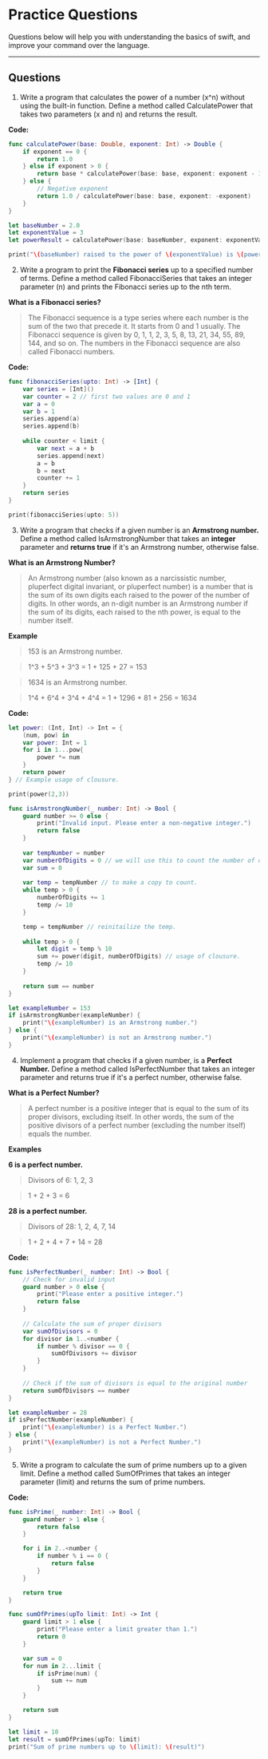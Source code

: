# Practice Questions

Questions below will help you with understanding the basics of swift, and improve your command over the language.

---

## Questions

1. Write a program that calculates the power of a number (x^n) without using the built-in function. Define a method called CalculatePower that takes two parameters (x and n) and returns the result. 

**Code:**

```swift
func calculatePower(base: Double, exponent: Int) -> Double {
    if exponent == 0 {
        return 1.0
    } else if exponent > 0 {
        return base * calculatePower(base: base, exponent: exponent - 1)
    } else {
        // Negative exponent
        return 1.0 / calculatePower(base: base, exponent: -exponent)
    }
}

let baseNumber = 2.0
let exponentValue = 3
let powerResult = calculatePower(base: baseNumber, exponent: exponentValue)

print("\(baseNumber) raised to the power of \(exponentValue) is \(powerResult)")

```
2. Write a program to print the **Fibonacci series** up to a specified number of terms. Define a method called FibonacciSeries that takes an integer parameter (n) and prints the Fibonacci series up to the nth term. 

**What is a Fibonacci series?**
> The Fibonacci sequence is a type series where each number is the sum of the two that precede it. It starts from 0 and 1 usually. The Fibonacci sequence is given by 0, 1, 1, 2, 3, 5, 8, 13, 21, 34, 55, 89, 144, and so on. The numbers in the Fibonacci sequence are also called Fibonacci numbers.

**Code:**

```swift
func fibonacciSeries(upto: Int) -> [Int] {
    var series = [Int]()
    var counter = 2 // first two values are 0 and 1
    var a = 0
    var b = 1
    series.append(a)
    series.append(b)
    
    while counter < limit {
        var next = a + b
        series.append(next)
        a = b
        b = next
        counter += 1
    }
    return series
}

print(fibonacciSeries(upto: 5))


```

3. Write a program that checks if a given number is an **Armstrong number.** Define a method called IsArmstrongNumber that takes an **integer** parameter and **returns true** if it's an Armstrong number, otherwise false.

**What is an Armstrong Number?**
> An Armstrong number (also known as a narcissistic number, pluperfect digital invariant, or pluperfect number) is a number that is the sum of its own digits each raised to the power of the number of digits. In other words, an n-digit number is an Armstrong number if the sum of its digits, each raised to the nth power, is equal to the number itself. 

**Example** 

> 153 is an Armstrong number. 

> 1^3 + 5^3 + 3^3 = 1 + 125 + 27 = 153 

> 1634 is an Armstrong number. 

> 1^4 + 6^4 + 3^4 + 4^4 = 1 + 1296 + 81 + 256 = 1634 

**Code:**

```swift
let power: (Int, Int) -> Int = {
    (num, pow) in
    var power: Int = 1
    for i in 1...pow{
        power *= num
    }
    return power
} // Example usage of clousure.

print(power(2,3))

func isArmstrongNumber(_ number: Int) -> Bool {
    guard number >= 0 else {
        print("Invalid input. Please enter a non-negative integer.")
        return false
    }
    
    var tempNumber = number
    var numberOfDigits = 0 // we will use this to count the number of digits.
    var sum = 0
    
    var temp = tempNumber // to make a copy to count.
    while temp > 0 {
        numberOfDigits += 1
        temp /= 10
    }

    temp = tempNumber // reinitailize the temp.
    
    while temp > 0 {
        let digit = temp % 10
        sum += power(digit, numberOfDigits) // usage of clousure.
        temp /= 10
    }
    
    return sum == number
}

let exampleNumber = 153
if isArmstrongNumber(exampleNumber) {
    print("\(exampleNumber) is an Armstrong number.")
} else {
    print("\(exampleNumber) is not an Armstrong number.")
}

```


4. Implement a program that checks if a given number, is a **Perfect Number.** Define a method called IsPerfectNumber that takes an integer parameter and returns true if it's a perfect number, otherwise false. 

**What is a Perfect Number?**
> A perfect number is a positive integer that is equal to the sum of its proper divisors, excluding itself. In other words, the sum of the positive divisors of a perfect number (excluding the number itself) equals the number. 


**Examples**

**6 is a perfect number.**

> Divisors of 6: 1, 2, 3 

> 1 + 2 + 3 = 6 

**28 is a perfect number.**

> Divisors of 28: 1, 2, 4, 7, 14 

> 1 + 2 + 4 + 7 + 14 = 28


**Code:**

```swift
func isPerfectNumber(_ number: Int) -> Bool {
    // Check for invalid input
    guard number > 0 else {
        print("Please enter a positive integer.")
        return false
    }
    
    // Calculate the sum of proper divisors
    var sumOfDivisors = 0
    for divisor in 1..<number {
        if number % divisor == 0 {
            sumOfDivisors += divisor
        }
    }
    
    // Check if the sum of divisors is equal to the original number
    return sumOfDivisors == number
}

let exampleNumber = 28
if isPerfectNumber(exampleNumber) {
    print("\(exampleNumber) is a Perfect Number.")
} else {
    print("\(exampleNumber) is not a Perfect Number.")
}

```


5. Write a program to calculate the sum of prime numbers up to a given limit. Define a method called SumOfPrimes that takes an integer parameter (limit) and returns the sum of prime numbers. 

**Code:**

```swift
func isPrime(_ number: Int) -> Bool {
    guard number > 1 else {
        return false
    }

    for i in 2..<number {
        if number % i == 0 {
            return false
        }
    }

    return true
}

func sumOfPrimes(upTo limit: Int) -> Int {
    guard limit > 1 else {
        print("Please enter a limit greater than 1.")
        return 0
    }

    var sum = 0
    for num in 2...limit {
        if isPrime(num) {
            sum += num
        }
    }

    return sum
}

let limit = 10
let result = sumOfPrimes(upTo: limit)
print("Sum of prime numbers up to \(limit): \(result)")

```